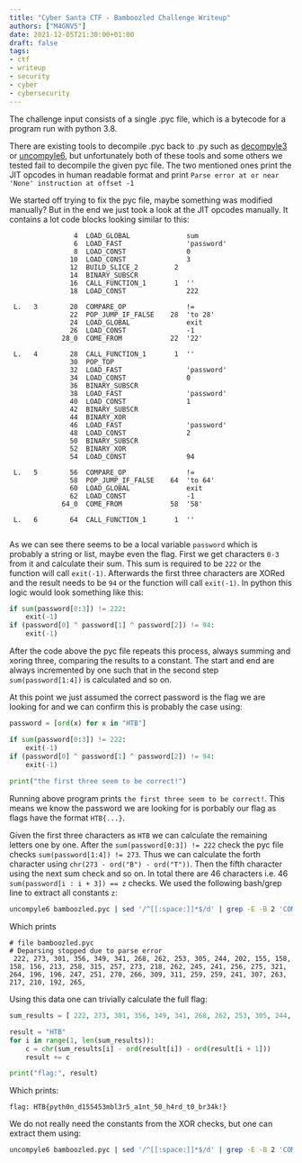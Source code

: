 ```yaml
---
title: "Cyber Santa CTF - Bamboozled Challenge Writeup"
authors: ["M4GNV5"]
date: 2021-12-05T21:30:00+01:00
draft: false
tags:
- ctf
- writeup
- security
- cyber
- cybersecurity
---
```


The challenge input consists of a single .pyc file, which is a bytecode for a program run with python 3.8.

There are existing tools to decompile .pyc back to .py such as [decompyle3](https://pypi.org/project/decompyle3/) or [uncompyle6](https://pypi.org/project/uncompyle6/), but unfortunately both of these tools and some others we tested fail to decompile the given pyc file. The two mentioned ones print the JIT opcodes in human readable format and print `Parse error at or near 'None' instruction at offset -1`

We started off trying to fix the pyc file, maybe something was modified manually? But in the end we just took a look at the JIT opcodes manually. It contains a lot code blocks looking similar to this:

```
                4  LOAD_GLOBAL              sum
                6  LOAD_FAST                'password'
                8  LOAD_CONST               0
               10  LOAD_CONST               3
               12  BUILD_SLICE_2         2 
               14  BINARY_SUBSCR    
               16  CALL_FUNCTION_1       1  ''
               18  LOAD_CONST               222

 L.   3        20  COMPARE_OP               !=
               22  POP_JUMP_IF_FALSE    28  'to 28'
               24  LOAD_GLOBAL              exit
               26  LOAD_CONST               -1
             28_0  COME_FROM            22  '22'

 L.   4        28  CALL_FUNCTION_1       1  ''
               30  POP_TOP          
               32  LOAD_FAST                'password'
               34  LOAD_CONST               0
               36  BINARY_SUBSCR    
               38  LOAD_FAST                'password'
               40  LOAD_CONST               1
               42  BINARY_SUBSCR    
               44  BINARY_XOR       
               46  LOAD_FAST                'password'
               48  LOAD_CONST               2
               50  BINARY_SUBSCR    
               52  BINARY_XOR       
               54  LOAD_CONST               94

 L.   5        56  COMPARE_OP               !=
               58  POP_JUMP_IF_FALSE    64  'to 64'
               60  LOAD_GLOBAL              exit
               62  LOAD_CONST               -1
             64_0  COME_FROM            58  '58'

 L.   6        64  CALL_FUNCTION_1       1  ''


```

As we can see there seems to be a local variable `password` which is probably a string or list, maybe even the flag. First we get characters `0-3` from it and calculate their sum. This sum is required to be `222` or the function will call `exit(-1)`. Afterwards the first three characters are XORed and the result needs to be `94` or the function will call `exit(-1)`.
In python this logic would look something like this:
```python
if sum(password[0:3]) != 222:
    exit(-1)
if (password[0] ^ password[1] ^ password[2]) != 94:
    exit(-1)
```

After the code above the pyc file repeats this process, always summing and xoring three, comparing the results to a constant.
The start and end are always incremented by one such that in the second step `sum(password[1:4])` is calculated and so on.

At this point we just assumed the correct password is the flag we are looking for and we can confirm this is probably the case using:

```python
password = [ord(x) for x in "HTB"]

if sum(password[0:3]) != 222:
    exit(-1)
if (password[0] ^ password[1] ^ password[2]) != 94:
    exit(-1)
		
print("the first three seem to be correct!")
```

Running above program prints `the first three seem to be correct!`. This means we know the password we are looking for is porbably our flag as flags have the format `HTB{...}`.

Given the first three characters as `HTB` we can calculate the remaining letters one by one. After the `sum(password[0:3]) != 222` check the pyc file checks `sum(password[1:4]) != 273`. Thus we can calculate the forth character using `chr(273 - ord("B") - ord("T"))`. Then the fifth character using the next sum check and so on.
In total there are 46 characters i.e. 46 `sum(password[i : i + 3]) == z` checks. We used the following bash/grep line to extract all constants `z`:

```bash
uncompyle6 bamboozled.pyc | sed '/^[[:space:]]*$/d' | grep -E -B 2 'COMPARE_OP\s+!=' | grep -E -A 1 'CALL' | grep -E 'LOAD_CONST' | grep -Eo '\s[0-9]+$' | tr '\n' ','
```

Which prints

```
# file bamboozled.pyc
# Deparsing stopped due to parse error
 222, 273, 301, 356, 349, 341, 268, 262, 253, 305, 244, 202, 155, 158, 158, 156, 213, 258, 315, 257, 273, 218, 262, 245, 241, 256, 275, 321, 264, 196, 196, 247, 251, 270, 266, 309, 311, 259, 259, 241, 307, 263, 217, 210, 192, 265,
```

Using this data one can trivially calculate the full flag:

```python
sum_results = [ 222, 273, 301, 356, 349, 341, 268, 262, 253, 305, 244, 202, 155, 158, 158, 156, 213, 258, 315, 257, 273, 218, 262, 245, 241, 256, 275, 321, 264, 196, 196, 247, 251, 270, 266, 309, 311, 259, 259, 241, 307, 263, 217, 210, 192, 265]

result = "HTB"
for i in range(1, len(sum_results)):
    c = chr(sum_results[i] - ord(result[i]) - ord(result[i + 1]))
    result += c

print("flag:", result)
```

Which prints:
```
flag: HTB{pyth0n_d155453mbl3r5_a1nt_50_h4rd_t0_br34k!}
```

We do not really need the constants from the XOR checks, but one can extract them using:

```bash
uncompyle6 bamboozled.pyc | sed '/^[[:space:]]*$/d' | grep -E -B 2 'COMPARE_OP\s+!=' | grep -E -A 1 'BINARY_XOR' | grep -E 'LOAD_CONST' | grep -Eo '\s[0-9]+$' | tr '\n' ','
```
